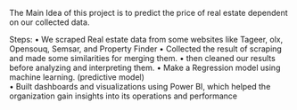 The Main Idea of this project is to predict the price of real estate dependent on our collected data. 

Steps: 
  • We scraped Real estate data from some websites like Tageer, olx, Opensouq, Semsar, and Property Finder 
  • Collected the result of scraping and made some similarities for merging them. 
  • then cleaned our results before analyzing and interpreting them. 
  • Make a Regression model using machine learning. (predictive model)  
  • Built dashboards and visualizations using Power BI, which helped the organization gain insights into its operations and performance
